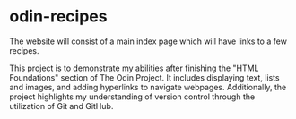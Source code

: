 # odin-recipes
The website will consist of a main index page which will have links to a few recipes.

This project is to demonstrate my abilities after finishing the "HTML Foundations"
section of The Odin Project. It includes displaying text, lists and images, and adding hyperlinks to navigate webpages. Additionally, the project highlights my understanding of version control through the utilization of Git and GitHub.